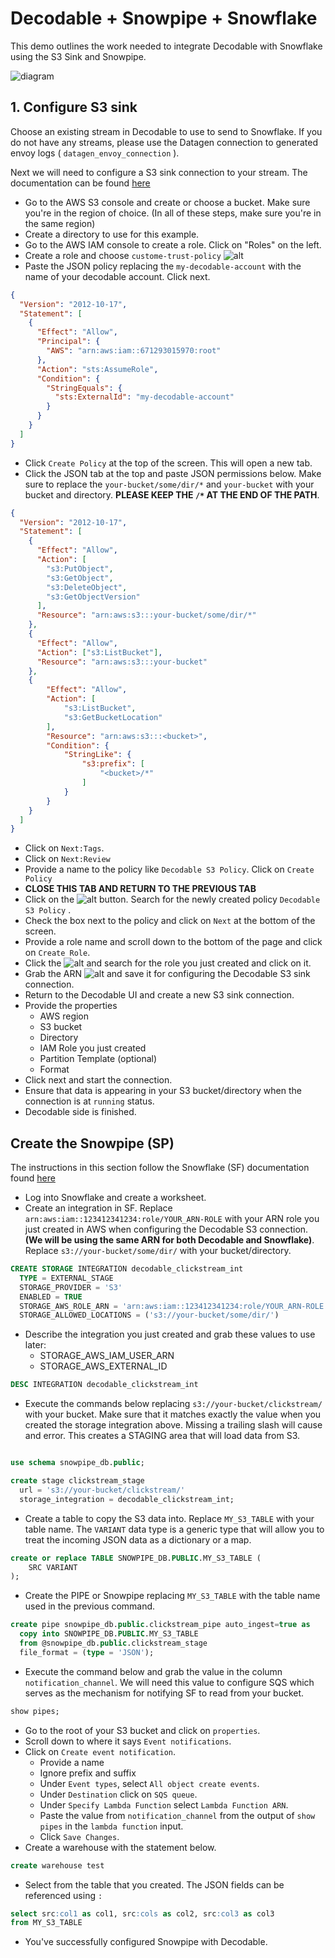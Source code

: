 
# Decodable + Snowpipe + Snowflake
This demo outlines the work needed to integrate Decodable with Snowflake using the S3 Sink and Snowpipe.

![diagram](images/decodable-snowpipe.jpg)

## 1. Configure S3 sink
Choose an existing stream in Decodable to use to send to Snowflake. If you do not have any streams, please use the Datagen connection to generated envoy logs ( `datagen_envoy_connection` ). 

Next we will need to configure a S3 sink connection to your stream. The documentation can be found [here](https://docs.decodable.co/docs/connector-reference-s3)

- Go to the AWS S3 console and create or choose a bucket. Make sure you're in the region of choice. (In all of these steps, make sure you're in the same region)
- Create a directory to use for this example.
- Go to the AWS IAM console to create a role. Click on "Roles" on the left.
- Create a role and choose `custome-trust-policy`
![alt](images/custom-trust-policy.png)
- Paste the JSON policy replacing the `my-decodable-account` with the name of your decodable account. Click next.
```json
{
  "Version": "2012-10-17",
  "Statement": [
    {
      "Effect": "Allow",
      "Principal": {
        "AWS": "arn:aws:iam::671293015970:root"
      },
      "Action": "sts:AssumeRole",
      "Condition": {
        "StringEquals": {
          "sts:ExternalId": "my-decodable-account"
        }
      }
    }
  ]
}
```
- Click `Create Policy` at the top of the screen. This will open a new tab.
- Click the JSON tab at the top and paste JSON permissions below. Make sure to replace the `your-bucket/some/dir/*` and `your-bucket` with your bucket and directory. **PLEASE KEEP THE `/*` AT THE END OF THE PATH**.
```json
{
  "Version": "2012-10-17",
  "Statement": [
    {
      "Effect": "Allow",
      "Action": [
        "s3:PutObject", 
        "s3:GetObject", 
        "s3:DeleteObject",
        "s3:GetObjectVersion"
      ],
      "Resource": "arn:aws:s3:::your-bucket/some/dir/*"
    },
    {
      "Effect": "Allow",
      "Action": ["s3:ListBucket"],
      "Resource": "arn:aws:s3:::your-bucket"
    },
    {
        "Effect": "Allow",
        "Action": [
            "s3:ListBucket",
            "s3:GetBucketLocation"
        ],
        "Resource": "arn:aws:s3:::<bucket>",
        "Condition": {
            "StringLike": {
                "s3:prefix": [
                    "<bucket>/*"
                ]
            }
        }
    }
  ]
}
```
- Click on `Next:Tags`.
- Click on `Next:Review`
- Provide a name to the policy like `Decodable S3 Policy`. Click on `Create Policy`
- **CLOSE THIS TAB AND RETURN TO THE PREVIOUS TAB**
- Click on the ![alt](images/reload.png) button. Search for the newly created policy `Decodable S3 Policy` . 
- Check the box next to the policy and click on `Next` at the bottom of the screen.
- Provide a role name and scroll down to the bottom of the page and click on `Create Role`.
- Click the ![alt](images/reload.png) and search for the role you just created and click on it.
- Grab the ARN ![alt](images/arn.png) and save it for configuring the Decodable S3 sink connection.
- Return to the Decodable UI and create a new S3 sink connection.
- Provide the properties
  - AWS region
  - S3 bucket
  - Directory
  - IAM Role you just created
  - Partition Template (optional)
  - Format
- Click next and start the connection.
- Ensure that data is appearing in your S3 bucket/directory when the connection is at `running` status.
- Decodable side is finished.


## Create the Snowpipe (SP)
The instructions in this section follow the Snowflake (SF) documentation found [here](https://docs.snowflake.com/en/user-guide/data-load-snowpipe-auto-s3.html#option-1-creating-a-new-s3-event-notification-to-automate-snowpipe)

- Log into Snowflake and create a worksheet.
- Create an integration in SF. Replace `arn:aws:iam::123412341234:role/YOUR_ARN-ROLE` with your ARN role you just created in AWS when configuring the Decodable S3 connection. **(We will be using the same ARN for both Decodable and Snowflake)**. Replace `s3://your-bucket/some/dir/` with your bucket/directory.

```sql
CREATE STORAGE INTEGRATION decodable_clickstream_int
  TYPE = EXTERNAL_STAGE
  STORAGE_PROVIDER = 'S3'
  ENABLED = TRUE
  STORAGE_AWS_ROLE_ARN = 'arn:aws:iam::123412341234:role/YOUR_ARN-ROLE'
  STORAGE_ALLOWED_LOCATIONS = ('s3://your-bucket/some/dir/')
```
- Describe the integration you just created and grab these values to use later:
  - STORAGE_AWS_IAM_USER_ARN
  - STORAGE_AWS_EXTERNAL_ID
```sql
DESC INTEGRATION decodable_clickstream_int
```
- Execute the commands below replacing `s3://your-bucket/clickstream/` with your bucket. Make sure that it matches exactly the value when you created the storage integration above. Missing a trailing slash will cause and error. This creates a STAGING area that will load data from S3.

```sql

use schema snowpipe_db.public;

create stage clickstream_stage
  url = 's3://your-bucket/clickstream/'
  storage_integration = decodable_clickstream_int;
```
- Create a table to copy the S3 data into. Replace `MY_S3_TABLE` with your table name. The `VARIANT` data type is a generic type that will allow you to treat the incoming JSON data as a dictionary or a map.

```sql  
create or replace TABLE SNOWPIPE_DB.PUBLIC.MY_S3_TABLE (
	SRC VARIANT
);
```
- Create the PIPE or Snowpipe replacing `MY_S3_TABLE` with the table name used in the previous command.
```sql
create pipe snowpipe_db.public.clickstream_pipe auto_ingest=true as
  copy into SNOWPIPE_DB.PUBLIC.MY_S3_TABLE
  from @snowpipe_db.public.clickstream_stage
  file_format = (type = 'JSON');
```
- Execute the command below and grab the value in the column `notification_channel`. We will need this value to configure SQS which serves as the mechanism for notifying SF to read from your bucket.
```sql
show pipes;
```
- Go to the root of your S3 bucket and click on `properties`.
- Scroll down to where it says `Event notifications`.
- Click on `Create event notification`.
  - Provide a name
  - Ignore prefix and suffix
  - Under `Event types`, select `All object create events`.
  - Under `Destination` click on `SQS queue`.
  - Under `Specify Lambda Function` select `Lambda Function ARN`.
  - Paste the value from `notification_channel` from the output of `show pipes` in the `lambda function` input.
  - Click `Save Changes`.
- Create a warehouse with the statement below.
```sql
create warehouse test
```
- Select from the table that you created. The JSON fields can be referenced using `:`
```sql
select src:col1 as col1, src:cols as col2, src:col3 as col3
from MY_S3_TABLE
```

- You've successfully configured Snowpipe with Decodable.

